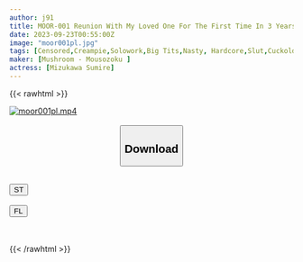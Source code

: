 ```yaml
---
author: j91
title: MOOR-001 Reunion With My Loved One For The First Time In 3 Years Over 10 Shots Until Morning Ejaculation Extremely Erotic Slut's Deep Close-up Sex Sumire Mizukawa
date: 2023-09-23T00:55:00Z
image: "moor001pl.jpg"
tags: [Censored,Creampie,Solowork,Big Tits,Nasty, Hardcore,Slut,Cuckold	]
maker: [Mushroom - Mousozoku ]
actress: [Mizukawa Sumire]
---
```



{{< rawhtml >}}

<div class="video" data-videoid="0VkDo3Qa3LFbjxa">
    <a href="javascript:;">
        <img src="https://my.j91.asia/posts/moor001pl/moor001pl.jpg" width="WIDTH" height="HEIGHT" alt="moor001pl.mp4" loading="lazy">
    </a>
</div>

<script type="text/javascript" src="https://j91.asia/asset/on-demand-st.js"></script>

<br>
  <link rel="stylesheet" href="https://j91.asia/asset/bs5.css">
  
  <center>
  <button class="btn btn-primary" type="button" data-bs-toggle="collapse" data-bs-target=".multi-collapse" aria-expanded="false" aria-controls="multiCollapseExample1 multiCollapseExample2"><h2>Download</h2></button></center>
</p>
<div class="row">
  <div class="col">
    <div class="collapse multi-collapse" id="multiCollapseExample1">
      <div class="card card-body">
	      	      <br>
<div class="buttons">  
<a href="https://streamtape.to/v/0VkDo3Qa3LFbjxa"><button class="btn-hover color-3"><i class="fa fa-download"></i> ST</button></a></div>
    </div>
  </div>
</div>
  <div class="col">
    <div class="collapse multi-collapse" id="multiCollapseExample2">
      <div class="card card-body">
	      <br>
<div class="buttons">
    <a href="https://filelions.online/f/z7h9su23vmqj"><button class="btn-hover color-9"><i class="fa fa-download"></i> FL</button></a></div>
<br><br>
      </div>
    </div>
  </div>
</div>

{{< /rawhtml >}}
